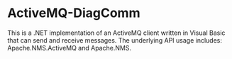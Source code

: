 # ActiveMQ-DiagComm
This is a .NET implementation of an ActiveMQ client written in Visual Basic that can send and receive messages.  The underlying API usage includes: Apache.NMS.ActiveMQ and Apache.NMS. 
